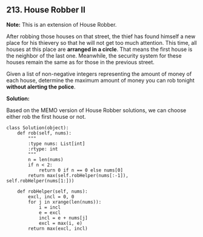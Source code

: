 ## 213. House Robber II

**Note:** This is an extension of House Robber.

After robbing those houses on that street, the thief has found himself a new place for his thievery so that he will not get too much attention. This time, all houses at this place are **arranged in a circle**. That means the first house is the neighbor of the last one. Meanwhile, the security system for these houses remain the same as for those in the previous street.

Given a list of non-negative integers representing the amount of money of each house, determine the maximum amount of money you can rob tonight **without alerting the police**.


**Solution:**

Based on the MEMO version of House Robber solutions, we can choose either rob the first house or not.

    class Solution(object):
        def rob(self, nums):
            """
            :type nums: List[int]
            :rtype: int
            """
            n = len(nums)
            if n < 2:
                return 0 if n == 0 else nums[0]
            return max(self.robHelper(nums[:-1]), self.robHelper(nums[1:]))
            
        def robHelper(self, nums):
            excl, incl = 0, 0
            for j in xrange(len(nums)):
                i = incl
                e = excl
                incl = e + nums[j]
                excl = max(i, e)
            return max(excl, incl)
        
